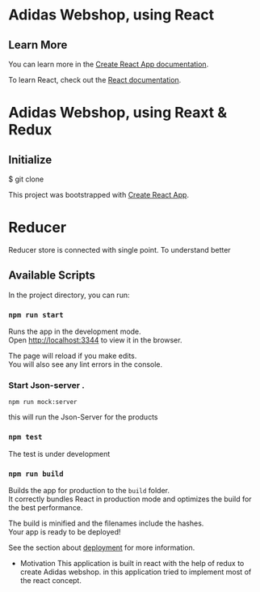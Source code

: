 # Adidas Webshop, using React 

## Learn More

You can learn more in the [Create React App documentation](https://facebook.github.io/create-react-app/docs/getting-started).

To learn React, check out the [React documentation](https://reactjs.org/).
# Adidas Webshop, using Reaxt & Redux

## Initialize
$ git clone

This project was bootstrapped with [Create React App](https://github.com/facebook/create-react-app).

# Reducer
Reducer store is connected with single point. To understand better 

## Available Scripts

In the project directory, you can run:

### `npm run start`

Runs the app in the development mode.\
Open [http://localhost:3344](http://localhost:3344) to view it in the browser.

The page will reload if you make edits.\
You will also see any lint errors in the console.

### Start Json-server .
```
npm run mock:server
```
this will run the Json-Server for the products
### `npm test`

 The test is under development

### `npm run build`

Builds the app for production to the `build` folder.\
It correctly bundles React in production mode and optimizes the build for the best performance.

The build is minified and the filenames include the hashes.\
Your app is ready to be deployed!

See the section about [deployment](https://facebook.github.io/create-react-app/docs/deployment) for more information.

* Motivation 
This application is built in react with the help of redux to create Adidas webshop.
in this application tried to implement most of the react concept.